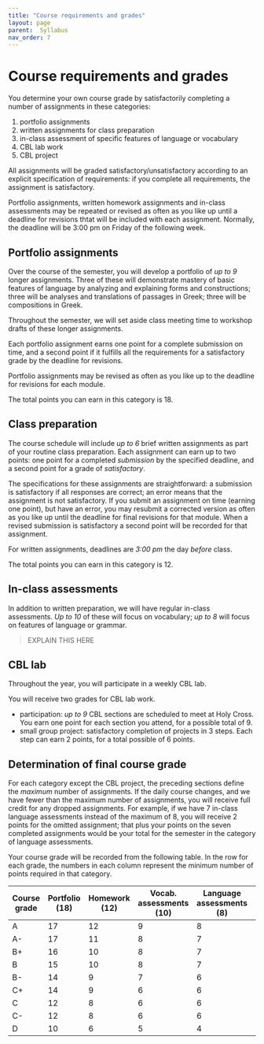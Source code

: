 ```yaml
---
title: "Course requirements and grades"
layout: page
parent:  Syllabus
nav_order: 7
---
```



# Course requirements and grades

You determine your own course grade by satisfactorily completing a number of assignments in these categories:

1. portfolio assignments
1. written assignments for class preparation 
1. in-class assessment of specific features of language or vocabulary
1. CBL lab work
1. CBL project

All assignments will be graded satisfactory/unsatisfactory according to an explicit specification of requirements: if you complete all requirements, the assignment is satisfactory.

Portfolio assignments, written homework assignments and in-class assessments may be repeated or revised as often as you like up until a deadline for revisions thtat will be included with each assignment.  Normally, the deadline will be 3:00 pm on Friday of the following week.



## Portfolio assignments

Over the course of the semester, you will develop a portfolio of *up to 9* longer assignments. Three of these will demonstrate mastery of basic features of language by analyzing and explaining forms and constructions; three will be analyses and translations of passages in Greek; three  will be compositions in Greek.

Throughout the semester, we will set aside class meeting time to workshop drafts of these longer assignments.

Each portfolio assignment earns one point for a complete submission on time, and a second point if it fulfills all the requirements for a satisfactory grade by the deadline for revisions. 

Portfolio assignments may be revised as often as you like up to the deadline for revisions for each module. 

The total points you can earn in this category is 18.



##  Class preparation


The course schedule will include *up to 6*  brief written assignments as part of your routine class preparation.  Each assignment can earn up to two points: one point for a completed *submission* by the specified deadline, and a second point for a grade of *satisfactory*. 

The specifications for these assignments are straightforward: a submission is satisfactory if all responses are correct; an error means that the assignment is not satisfactory. If you submit an assignment on time (earning one point), but have an error, you may resubmit a corrected version as often as you like up until the deadline for final revisions for that module. When a revised submission is satisfactory a second point will be recorded for that assignment.

For written assignments, deadlines are *3:00 pm* the day *before* class.  

The total points you can earn in this category is 12.


## In-class assessments

In addition to written preparation, we will have regular in-class assessments. *Up to 10* of these will focus on vocabulary; *up to 8* will focus on features of language or grammar.  

> EXPLAIN THIS HERE



## CBL lab

Throughout the year, you will participate in a weekly CBL lab.

You will receive two grades for CBL lab work.

- participation: *up to 9* CBL sections are scheduled to meet at Holy Cross.  You earn one point for each section you attend, for a possible total of 9.
- small group project: satisfactory completion of projects in 3 steps. Each step can earn 2 points, for a total possible of 6 points.


## Determination of final course grade


For each category except the CBL project, the preceding sections define the *maximum* number of assignments. If the daily course changes, and we have fewer than the maximum number of assignments, you will receive full credit for any dropped assignments. For example, if we have 7 in-class language assessments instead of the maximum of 8, you will receive 2 points for the omitted assignment; that plus your points on the seven completed assignments would be your total for the semester in the category of language assessments.

Your course grade will be recorded from the following table.  In the row for each grade, the numbers in each column represent the minimum number of points required in that category.

| Course grade |  Portfolio (18) | Homework (12) | Vocab. assessments (10) | Language assessments  (8) | CBL participation | CBL project |
| --- | --- | --- | --- | --- |--- | --- |
| A |17 | 12 | 9 |  8 | 9| 6 |
| A- |17| 11 | 8 |  7 |  9 | 6 |
| B+ | 16 | 10| 8 |7 | 8 | 6 |
| B | 15 | 10 | 8 | 7 | 8 | 6 |
| B- | 14 | 9 | 7  | 6 |8  | 6 |
| C+ | 14  | 9 | 6  | 6| 6  | 6 |
| C | 12 |  8  | 6 | 6 | 6 | 4 |
| C- | 12 | 8 | 6 | 6 | 5 | 4 |
| D | 10  | 6 | 5 | 4 | 5| 4 |
